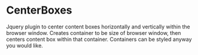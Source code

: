CenterBoxes
===========

Jquery plugin to center content boxes horizontally and vertically within the browser window.
Creates container to be size of browser window, then centers content box within that container.
Containers can be styled anyway you would like. 
